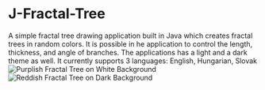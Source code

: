 # J-Fractal-Tree
A simple fractal tree drawing application built in Java which creates fractal trees in random colors.
It is possible in he application to control the length, thickness, and angle of branches.
The applications has a light and a dark theme as well.
It currently supports 3 languages: English, Hungarian, Slovak
![Purplish Fractal Tree on White Background](https://imgur.com/YIg5kmk)
![Reddish Fractal Tree on Dark Background](https://imgur.com/LPGDeRi)
